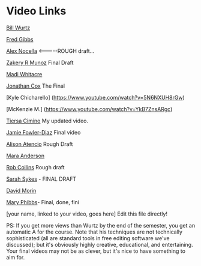 # Video Links
[Bill Wurtz](https://www.youtube.com/watch?v=Mh5LY4Mz15o)

[Fred Gibbs](https://vimeo.com/94459223)

[Alex Nocella](https://vimeo.com/193187025)  <-----ROUGH draft...

[Zakery R Munoz](https://www.youtube.com/watch?v=HAxowJbHBwc&feature=youtu.be) Final Draft

[Madi Whitacre](https://www.youtube.com/watch?v=rM22O7VeWpQ&feature=youtu.be)

[Jonathan Cox](https://www.youtube.com/watch?v=EERxPWJjoWU) The Final

[Kyle Chicharello] (https://www.youtube.com/watch?v=5N6NXUH8rGw)

[McKenzie M.] (https://www.youtube.com/watch?v=YkB7ZnsARgc)

[Tiersa Cimino](https://www.youtube.com/watch?v=Wn_GWQujU3w) My updated video.

[Jamie Fowler-Diaz](https://youtu.be/RrK5B9idN7g) Final video

[Alison Atencio](http://youtu.be/YV6ZxDvZ3s4?hd=1) Rough Draft

[Mara Anderson](https://www.youtube.com/watch?v=8sBvRNjW8hc) 

[Rob Collins](https://youtu.be/km4wSNTb990) Rough draft

[Sarah Sykes](https://youtu.be/I2s1JgqjGsI) - FINAL DRAFT

[David Morin](https://youtu.be/lrLRH1FZu9A)

[Mary Phibbs](https://www.youtube.com/watch?v=SrA_LF_WQbg)- Final, done, fini


[your name, linked to your video, goes here] Edit this file directly!

PS: If you get more views than Wurtz by the end of the semester, you get an automatic A for the course. Note that his techniques are not technically sophisticated (all are standard tools in free editing software we've discussed); but it's obviously highly creative, educational, and entertaining. Your final videos may not be as clever, but it's nice to have something to aim for.

